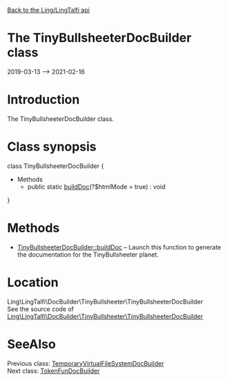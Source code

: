 [Back to the Ling/LingTalfi api](https://github.com/lingtalfi/LingTalfi/blob/master/doc/api/Ling/LingTalfi.md)



The TinyBullsheeterDocBuilder class
================
2019-03-13 --> 2021-02-16






Introduction
============

The TinyBullsheeterDocBuilder class.



Class synopsis
==============


class <span class="pl-k">TinyBullsheeterDocBuilder</span>  {

- Methods
    - public static [buildDoc](https://github.com/lingtalfi/LingTalfi/blob/master/doc/api/Ling/LingTalfi/DocBuilder/TinyBullsheeter/TinyBullsheeterDocBuilder/buildDoc.md)(?$htmlMode = true) : void

}






Methods
==============

- [TinyBullsheeterDocBuilder::buildDoc](https://github.com/lingtalfi/LingTalfi/blob/master/doc/api/Ling/LingTalfi/DocBuilder/TinyBullsheeter/TinyBullsheeterDocBuilder/buildDoc.md) &ndash; Launch this function to generate the documentation for the TinyBullsheeter planet.





Location
=============
Ling\LingTalfi\DocBuilder\TinyBullsheeter\TinyBullsheeterDocBuilder<br>
See the source code of [Ling\LingTalfi\DocBuilder\TinyBullsheeter\TinyBullsheeterDocBuilder](https://github.com/lingtalfi/LingTalfi/blob/master/DocBuilder/TinyBullsheeter/TinyBullsheeterDocBuilder.php)



SeeAlso
==============
Previous class: [TemporaryVirtualFileSystemDocBuilder](https://github.com/lingtalfi/LingTalfi/blob/master/doc/api/Ling/LingTalfi/DocBuilder/TemporaryVirtualFileSystem/TemporaryVirtualFileSystemDocBuilder.md)<br>Next class: [TokenFunDocBuilder](https://github.com/lingtalfi/LingTalfi/blob/master/doc/api/Ling/LingTalfi/DocBuilder/TokenFun/TokenFunDocBuilder.md)<br>

